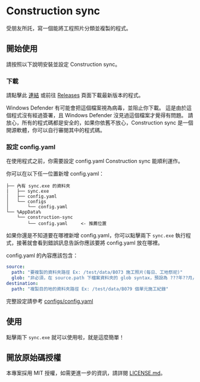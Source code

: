 # Construction sync

受朋友所託，寫一個能將工程照片分類並複製的程式。

## 開始使用

請按照以下說明安裝並設定 Construction sync。

### 下載

請點擊此 [連結](https://github.com/ZhaoTzuHsien/construction-sync/releases/latest/download/sync.exe) 或前往 [Releases](releases) 頁面下載最新版本的程式。

Windows Defender 有可能會把這個檔案視為病毒，並阻止你下載。
這是由於這個程式沒有經過簽署，且 Windows Defender 沒見過這個檔案才覺得有問題。
請放心，所有的程式碼都是安全的，如果你依舊不放心，Construction sync 是一個開源軟體，你可以自行審閱其中的程式碼。

### 設定 config.yaml

在使用程式之前，你需要設定 config.yaml Construction sync 能順利運作。

你可以在以下任一位置新增 config.yaml：
```
├── 內有 sync.exe 的資料夾
|   ├── sync.exe
│   ├── config.yaml
│   └── configs
│       └── config.yaml
└── %AppData%
    └── construction-sync
        └── config.yaml     <- 推薦位置
```

如果你還是不知道要在哪裡新增 config.yaml，你可以點擊兩下 `sync.exe` 執行程式，接著就會看到錯誤訊息告訴你應該要將 config.yaml 放在哪裡。

config.yaml 的內容應該包含：
```yaml
source:
  path: "要複製的資料夾路徑 Ex: /test/data/B073 施工照片(每日、工地祭祀)"
  glob: "非必須，在 source.path 下檔案資料夾的 glob syntax，預設為 ???年??月/*/*"
destination:
  path: "複製目的地的資料夾路徑 Ex: /test/data/B079 個單元施工紀錄"
```
完整設定請參考 [configs/config.yaml](configs/config.yaml)

## 使用

點擊兩下 `sync.exe` 就可以使用啦，就是這麼簡單！

## 開放原始碼授權

本專案採用 MIT 授權，如需更進一步的資訊，請詳閱 [LICENSE.md](LICENSE.md)。


